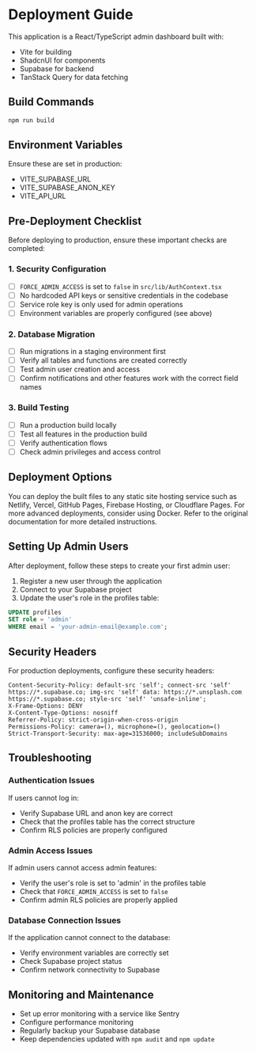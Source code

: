# Deployment Guide

This application is a React/TypeScript admin dashboard built with:
- Vite for building
- ShadcnUI for components
- Supabase for backend
- TanStack Query for data fetching

## Build Commands
```bash
npm run build
```

## Environment Variables
Ensure these are set in production:
- VITE_SUPABASE_URL
- VITE_SUPABASE_ANON_KEY
- VITE_API_URL

## Pre-Deployment Checklist
Before deploying to production, ensure these important checks are completed:

### 1. Security Configuration

- [ ] `FORCE_ADMIN_ACCESS` is set to `false` in `src/lib/AuthContext.tsx`
- [ ] No hardcoded API keys or sensitive credentials in the codebase
- [ ] Service role key is only used for admin operations
- [ ] Environment variables are properly configured (see above)

### 2. Database Migration

- [ ] Run migrations in a staging environment first
- [ ] Verify all tables and functions are created correctly
- [ ] Test admin user creation and access
- [ ] Confirm notifications and other features work with the correct field names

### 3. Build Testing

- [ ] Run a production build locally
- [ ] Test all features in the production build
- [ ] Verify authentication flows
- [ ] Check admin privileges and access control

## Deployment Options

You can deploy the built files to any static site hosting service such as Netlify, Vercel, GitHub Pages, Firebase Hosting, or Cloudflare Pages.  For more advanced deployments, consider using Docker.  Refer to the original documentation for more detailed instructions.


## Setting Up Admin Users

After deployment, follow these steps to create your first admin user:

1. Register a new user through the application
2. Connect to your Supabase project
3. Update the user's role in the profiles table:

```sql
UPDATE profiles
SET role = 'admin'
WHERE email = 'your-admin-email@example.com';
```

## Security Headers

For production deployments, configure these security headers:

```
Content-Security-Policy: default-src 'self'; connect-src 'self' https://*.supabase.co; img-src 'self' data: https://*.unsplash.com https://*.supabase.co; style-src 'self' 'unsafe-inline';
X-Frame-Options: DENY
X-Content-Type-Options: nosniff
Referrer-Policy: strict-origin-when-cross-origin
Permissions-Policy: camera=(), microphone=(), geolocation=()
Strict-Transport-Security: max-age=31536000; includeSubDomains
```

## Troubleshooting

### Authentication Issues

If users cannot log in:
- Verify Supabase URL and anon key are correct
- Check that the profiles table has the correct structure
- Confirm RLS policies are properly configured

### Admin Access Issues

If admin users cannot access admin features:
- Verify the user's role is set to 'admin' in the profiles table
- Check that `FORCE_ADMIN_ACCESS` is set to `false`
- Confirm admin RLS policies are properly applied

### Database Connection Issues

If the application cannot connect to the database:
- Verify environment variables are correctly set
- Check Supabase project status
- Confirm network connectivity to Supabase

## Monitoring and Maintenance

- Set up error monitoring with a service like Sentry
- Configure performance monitoring
- Regularly backup your Supabase database
- Keep dependencies updated with `npm audit` and `npm update`